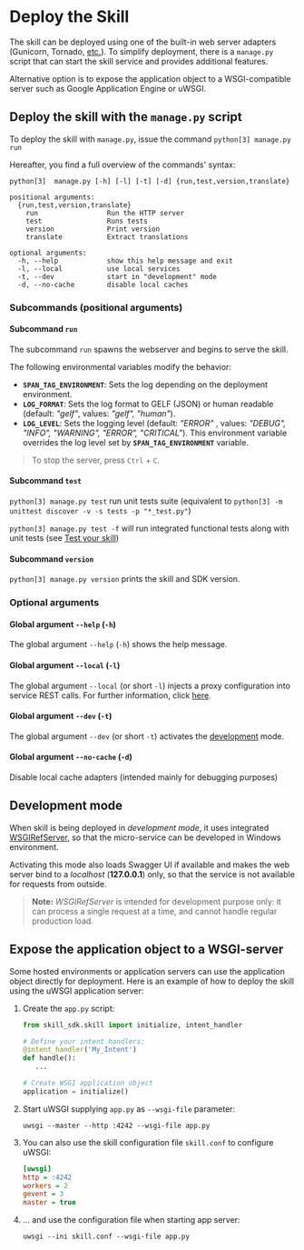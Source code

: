 # Deploy the Skill

The skill can be deployed using one of the built-in web server adapters (Gunicorn, Tornado, [etc.](https://bottlepy.org/docs/dev/deployment.html)).
To simplify deployment, there is a `manage.py` script that can start the skill service and provides additional features.

Alternative option is to expose the application object to a WSGI-compatible server such as Google Application Engine or uWSGI.

## Deploy the skill with the `manage.py` script

To deploy the skill with `manage.py`, issue the command `python[3] manage.py run`

Hereafter, you find a full overview of the commands' syntax:

    python[3]  manage.py [-h] [-l] [-t] [-d] {run,test,version,translate}

	positional arguments:
	  {run,test,version,translate}
	    run                 Run the HTTP server
	    test                Runs tests
	    version             Print version
	    translate           Extract translations
	
	optional arguments:
	  -h, --help            show this help message and exit
	  -l, --local           use local services
	  -t, --dev             start in "development" mode
	  -d, --no-cache        disable local caches

### Subcommands (positional arguments)

#### Subcommand `run`

The subcommand `run` spawns the webserver and begins to serve the skill.

The following environmental variables modify the behavior:

- **`SPAN_TAG_ENVIRONMENT`**:  Sets the log depending on the deployment environment.
- **`LOG_FORMAT`**:  Sets the log format to GELF (JSON) or human readable (default: *"gelf"*, values: *"gelf", "human"*).
- **`LOG_LEVEL`**:  Sets the logging level (default: *"ERROR"* , values: *"DEBUG", "INFO", "WARNING", "ERROR", "CRITICAL"*).
This environment variable overrides the log level set by **`SPAN_TAG_ENVIRONMENT`** variable.

>To stop the server, press `Ctrl` + `C`.

#### Subcommand `test`

`python[3] manage.py test` run unit tests suite (equivalent to `python[3] -m unittest discover -v -s tests -p "*_test.py"`)

`python[3] manage.py test -f` will run integrated functional tests along with unit tests (see [Test your skill](howtos/testing.md))  

#### Subcommand `version`

`python[3] manage.py version` prints the skill and SDK version.

### Optional arguments

#### Global argument `--help` (`-h`)

The global argument `--help` (`-h`) shows the help message.

#### Global argument `--local` (`-l`)

The global argument `--local` (or short `-l`) injects a proxy configuration into service REST calls. For further information, click [here](howtos/local_services.md).

#### Global argument `--dev` (`-t`)

The global argument `--dev` (or short `-t`) activates the [development](#development) mode. 

#### Global argument `--no-cache` (`-d`)

Disable local cache adapters (intended mainly for debugging purposes) 

## <div id="development">Development mode</div>

When skill is being deployed in _development mode_, it uses integrated [WSGIRefServer](https://docs.python.org/3/library/wsgiref.html#module-wsgiref.simple_server), 
so that the micro-service can be developed in Windows environment.

Activating this mode also loads Swagger UI if available 
and makes the web server bind to a _localhost_ (**127.0.0.1**) only,
so that the service is not available for requests from outside.

> **Note:** _WSGIRefServer_ is intended for development purpose only: 
> it can process a single request at a time, and cannot handle regular production load.  

## Expose the application object to a WSGI-server

Some hosted environments or application servers can use the application object directly for deployment.
Here is an example of how to deploy the skill using the uWSGI application server:

1. Create the `app.py` script:
    ```python
    from skill_sdk.skill import initialize, intent_handler
    
    # Define your intent handlers:
    @intent_handler('My_Intent')
    def handle():
       ...
   
    # Create WSGI application object
    application = initialize()
    ```
2. Start uWSGI supplying `app.py` as `--wsgi-file` parameter:
    ```
    uwsgi --master --http :4242 --wsgi-file app.py
    ```
3. You can also use the skill configuration file `skill.conf` to configure uWSGI:
    ```ini
    [uwsgi]
    http = :4242
    workers = 2
    gevent = 3
    master = true
    ```
4. ... and use the configuration file when starting app server:
    ```
    uwsgi --ini skill.conf --wsgi-file app.py
    ```
